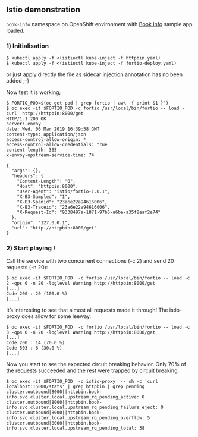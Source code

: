## Istio demonstration

`book-info` namespace on OpenShift environment with [Book Info](https://istio.io/docs/examples/bookinfo/) sample app loaded.

### 1) Initialisation

```
$ kubectl apply -f <(istioctl kube-inject -f httpbin.yaml)
$ kubectl apply -f <(istioctl kube-inject -f fortio-deploy.yaml)
```

or just apply directly the file as sidecar injection annotation has no been added ;-)

Now test it is working;

```
$ FORTIO_POD=$(oc get pod | grep fortio | awk '{ print $1 }')
$ oc exec -it $FORTIO_POD -c fortio /usr/local/bin/fortio -- load -curl  http://httpbin:8000/get
HTTP/1.1 200 OK
server: envoy
date: Wed, 06 Mar 2019 16:39:58 GMT
content-type: application/json
access-control-allow-origin: *
access-control-allow-credentials: true
content-length: 365
x-envoy-upstream-service-time: 74

{
  "args": {},
  "headers": {
    "Content-Length": "0",
    "Host": "httpbin:8000",
    "User-Agent": "istio/fortio-1.0.1",
    "X-B3-Sampled": "1",
    "X-B3-Spanid": "23a6e22a94616006",
    "X-B3-Traceid": "23a6e22a94616006",
    "X-Request-Id": "9338497a-1871-97b5-a6ba-a35f8eaf2e74"
  },
  "origin": "127.0.0.1",
  "url": "http://httpbin:8000/get"
}
```

### 2) Start playing !

Call the service with two concurrent connections (-c 2) and send 20 requests (-n 20):

```
$ oc exec -it $FORTIO_POD  -c fortio /usr/local/bin/fortio -- load -c 2 -qps 0 -n 20 -loglevel Warning http://httpbin:8000/get
[...]
Code 200 : 20 (100.0 %)
[...]
```

It’s interesting to see that almost all requests made it through! The istio-proxy does allow for some leeway.

```
$ oc exec -it $FORTIO_POD  -c fortio /usr/local/bin/fortio -- load -c 3 -qps 0 -n 20 -loglevel Warning http://httpbin:8000/get
[...]
Code 200 : 14 (70.0 %)
Code 503 : 6 (30.0 %)
[...]
```

Now you start to see the expected circuit breaking behavior. Only 70% of the requests succeeded and the rest were trapped by circuit breaking.

```
$ oc exec -it $FORTIO_POD  -c istio-proxy  -- sh -c 'curl localhost:15000/stats' | grep httpbin | grep pending
cluster.outbound|8000||httpbin.book-info.svc.cluster.local.upstream_rq_pending_active: 0
cluster.outbound|8000||httpbin.book-info.svc.cluster.local.upstream_rq_pending_failure_eject: 0
cluster.outbound|8000||httpbin.book-info.svc.cluster.local.upstream_rq_pending_overflow: 5
cluster.outbound|8000||httpbin.book-info.svc.cluster.local.upstream_rq_pending_total: 38
```
